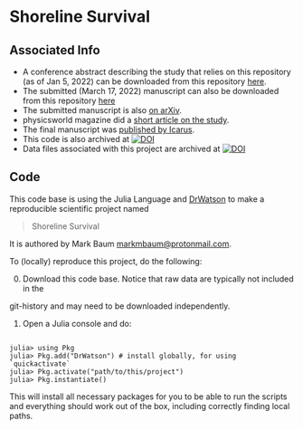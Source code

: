 # Shoreline Survival 

## Associated Info  

* A conference abstract describing the study that relies on this repository (as of Jan 5, 2022) can be downloaded from this repository [here](papers/LPSC_2022_abstract.pdf).
* The submitted (March 17, 2022) manuscript can also be downloaded from this repository [here](papers/paper_submitted.pdf)
* The submitted manuscript is also [on arXiv](https://arxiv.org/abs/2206.09816).
* physicsworld magazine did a [short article on the study](https://physicsworld.com/a/simulations-show-that-asteroid-impacts-would-destroy-evidence-for-relic-shorelines-on-mars/).
* The final manuscript was [published by Icarus](https://linkinghub.elsevier.com/retrieve/pii/S0019103522002792).
* This code is also archived at [![DOI](https://zenodo.org/badge/DOI/10.5281/zenodo.6354413.svg)](https://doi.org/10.5281/zenodo.6354413)
* Data files associated with this project are archived at [![DOI](https://zenodo.org/badge/DOI/10.5281/zenodo.6354426.svg)](https://doi.org/10.5281/zenodo.6354426)

## Code

This code base is using the Julia Language and [DrWatson](https://juliadynamics.github.io/DrWatson.jl/stable/) to make a reproducible scientific project named

> Shoreline Survival

It is authored by Mark Baum <markmbaum@protonmail.com>.

To (locally) reproduce this project, do the following:

0. Download this code base. Notice that raw data are typically not included in the

git-history and may need to be downloaded independently.

1. Open a Julia console and do:

```

julia> using Pkg
julia> Pkg.add("DrWatson") # install globally, for using `quickactivate`
julia> Pkg.activate("path/to/this/project")
julia> Pkg.instantiate()

```

This will install all necessary packages for you to be able to run the scripts and everything should work out of the box, including correctly finding local paths.
